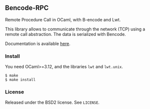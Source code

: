 ## Bencode-RPC

Remote Procedure Call in OCaml, with B-encode and Lwt.

This library allows to communicate through the network (TCP) using
a remote call abstraction. The data is serialized with Bencode.

Documentation is available [here](http://cedeela.fr/~simon/software/bencode_rpc/).

### Install

You need OCaml>=3.12, and the libraries `lwt` and `lwt.unix`.

    $ make
    $ make install

### License

Released under the BSD2 license. See `LICENSE`.
